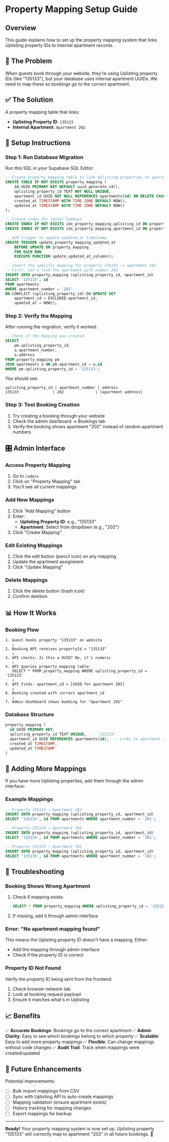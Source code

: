 # Property Mapping Setup Guide

## Overview

This guide explains how to set up the property mapping system that links Uplisting property IDs to internal apartment records.

## 🎯 The Problem

When guests book through your website, they're using Uplisting property IDs (like "135133"), but your database uses internal apartment UUIDs. We need to map these so bookings go to the correct apartment.

## ✅ The Solution

A property mapping table that links:
- **Uplisting Property ID**: `135133`
- **Internal Apartment**: `Apartment 202`

## 🚀 Setup Instructions

### Step 1: Run Database Migration

Run this SQL in your Supabase SQL Editor:

```sql
-- Create property mapping table to link Uplisting properties to apartments
CREATE TABLE IF NOT EXISTS property_mapping (
    id UUID PRIMARY KEY DEFAULT uuid_generate_v4(),
    uplisting_property_id TEXT NOT NULL UNIQUE,
    apartment_id UUID NOT NULL REFERENCES apartments(id) ON DELETE CASCADE,
    created_at TIMESTAMP WITH TIME ZONE DEFAULT NOW(),
    updated_at TIMESTAMP WITH TIME ZONE DEFAULT NOW()
);

-- Create index for faster lookups
CREATE INDEX IF NOT EXISTS idx_property_mapping_uplisting_id ON property_mapping(uplisting_property_id);
CREATE INDEX IF NOT EXISTS idx_property_mapping_apartment_id ON property_mapping(apartment_id);

-- Add trigger to update updated_at timestamp
CREATE TRIGGER update_property_mapping_updated_at
    BEFORE UPDATE ON property_mapping
    FOR EACH ROW
    EXECUTE FUNCTION update_updated_at_column();

-- Insert the specific mapping for property 135133 -> apartment 202
-- First, let's find the apartment with number 202
INSERT INTO property_mapping (uplisting_property_id, apartment_id)
SELECT '135133', id 
FROM apartments 
WHERE apartment_number = '202'
ON CONFLICT (uplisting_property_id) DO UPDATE SET
    apartment_id = EXCLUDED.apartment_id,
    updated_at = NOW();
```

### Step 2: Verify the Mapping

After running the migration, verify it worked:

```sql
-- Check if the mapping was created
SELECT 
    pm.uplisting_property_id,
    a.apartment_number,
    a.address
FROM property_mapping pm
JOIN apartments a ON pm.apartment_id = a.id
WHERE pm.uplisting_property_id = '135133';
```

You should see:
```
uplisting_property_id | apartment_number | address
135133               | 202              | [apartment address]
```

### Step 3: Test Booking Creation

1. Try creating a booking through your website
2. Check the admin dashboard → Bookings tab
3. Verify the booking shows apartment "202" instead of random apartment numbers

## 🎛️ Admin Interface

### Access Property Mapping

1. Go to `/admin`
2. Click on "Property Mapping" tab
3. You'll see all current mappings

### Add New Mappings

1. Click "Add Mapping" button
2. Enter:
   - **Uplisting Property ID**: e.g., "135133"
   - **Apartment**: Select from dropdown (e.g., "202")
3. Click "Create Mapping"

### Edit Existing Mappings

1. Click the edit button (pencil icon) on any mapping
2. Update the apartment assignment
3. Click "Update Mapping"

### Delete Mappings

1. Click the delete button (trash icon)
2. Confirm deletion

## 📊 How It Works

### Booking Flow

```
1. Guest books property "135133" on website
   ↓
2. Booking API receives propertyId = "135133"
   ↓
3. API checks: Is this a UUID? No, it's numeric
   ↓
4. API queries property_mapping table:
   SELECT * FROM property_mapping WHERE uplisting_property_id = '135133'
   ↓
5. API finds: apartment_id = [UUID for apartment 202]
   ↓
6. Booking created with correct apartment_id
   ↓
7. Admin dashboard shows booking for "Apartment 202"
```

### Database Structure

```sql
property_mapping (
  id UUID PRIMARY KEY,
  uplisting_property_id TEXT UNIQUE,  -- "135133"
  apartment_id UUID REFERENCES apartments(id),  -- Links to apartment 202
  created_at TIMESTAMP,
  updated_at TIMESTAMP
)
```

## 🔧 Adding More Mappings

If you have more Uplisting properties, add them through the admin interface:

### Example Mappings

```sql
-- Property 135133 → Apartment 202
INSERT INTO property_mapping (uplisting_property_id, apartment_id)
SELECT '135133', id FROM apartments WHERE apartment_number = '202';

-- Property 135134 → Apartment 301  
INSERT INTO property_mapping (uplisting_property_id, apartment_id)
SELECT '135134', id FROM apartments WHERE apartment_number = '301';

-- Property 135135 → Apartment 102
INSERT INTO property_mapping (uplisting_property_id, apartment_id)
SELECT '135135', id FROM apartments WHERE apartment_number = '102';
```

## 🐛 Troubleshooting

### Booking Shows Wrong Apartment

1. Check if mapping exists:
   ```sql
   SELECT * FROM property_mapping WHERE uplisting_property_id = '135133';
   ```

2. If missing, add it through admin interface

### Error: "No apartment mapping found"

This means the Uplisting property ID doesn't have a mapping. Either:
- Add the mapping through admin interface
- Check if the property ID is correct

### Property ID Not Found

Verify the property ID being sent from the frontend:
1. Check browser network tab
2. Look at booking request payload
3. Ensure it matches what's in Uplisting

## 📈 Benefits

✅ **Accurate Bookings**: Bookings go to the correct apartment
✅ **Admin Clarity**: Easy to see which bookings belong to which property
✅ **Scalable**: Easy to add more property mappings
✅ **Flexible**: Can change mappings without code changes
✅ **Audit Trail**: Track when mappings were created/updated

## 🔄 Future Enhancements

Potential improvements:
- [ ] Bulk import mappings from CSV
- [ ] Sync with Uplisting API to auto-create mappings
- [ ] Mapping validation (ensure apartment exists)
- [ ] History tracking for mapping changes
- [ ] Export mappings for backup

---

**Ready!** Your property mapping system is now set up. Uplisting property "135133" will correctly map to apartment "202" in all future bookings. 🎉
